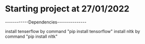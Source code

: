 # Starting project at 27/01/2022

------------Dependencies--------------- 

install tenserflow by command "pip install tensorflow"
install nltk by command "pip install nltk"